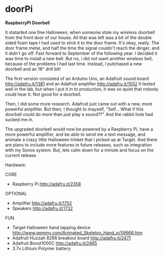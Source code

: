 # doorPi
<b>RaspberryPi Doorbell</b>

It statarted one fine Halloween, when someone stole my wireless doorbell from the front door of our house.  All that was left was a bit of the double sided foam tape I had used to stick it to the door frame.  It's okay, really. The door frame metal, and half the time the signal couldn't reach the dinger, and it didn't go off.  Fast forward to September of the following year.  I decided it was time to install a new bell.  But no, i did not want another wireless bell, because of the problems I had last time.  Instead, I putchased a new doorbell and an 18" drill bit!  

The first version consisted of an Arduino Uno, an Adafruit sound board http://adafru.it/1381 and an Adafruit amplifier http://adafru.it/1552  It tested well in the lab, but when I put it in to production, it was so quiet that nobody could hear it.  Not good for a doorbell.

Then, I did some more research.  Adafruit just came out with a new, more powerful amplifier.  But then, I thought to mayself, "Self...  What if this doorbell could do more than just play a sound??"  And the rabbit hole had sucked me in.

The upgraded doorbell would now be powered by a Raspberry Pi, have a more powerful amplifier, and be able to send me a text message, and animate a crazy little Halloween trinket that I picked up at Target.  And there are plans to include more features in future releases, such as integration with my Sonos system.  But, lets calm down for a minute and focus on the current release.

Hardware:

  CORE
  * Raspberry Pi http://adafru.it/2358
  
  OPTIONAL
  * Amplifier http://adafru.it/1752
  * Speakers http://adafru.it/1732
  
  FUN
  * Target Halloween hand tapping device http://www.gemmy.com/Animated_Skeleton_Hand_p/59666.htm
  * Adafruit Huzzah 8266 breakout board http://adafru.it/2471
  * Adafruit Boost1000C http://adafru.it/2465
  * 3.7v Lithium Polymer battery
